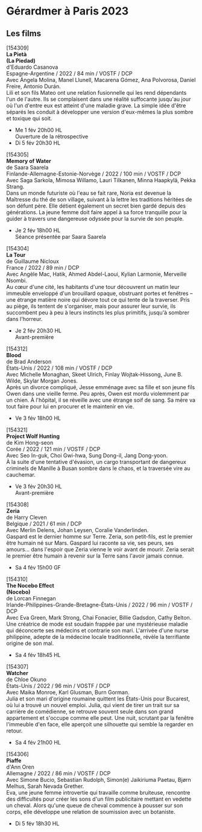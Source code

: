 # Gérardmer à Paris 2023

## Les films

[154309]  
**La Pietà**  
**(La Piedad)**  
d'Eduardo Casanova  
Espagne-Argentine / 2022 / 84 min / VOSTF / DCP  
Avec Ángela Molina, Manel Llunell, Macarena Gómez, Ana Polvorosa, Daniel Freire, Antonio Durán.  
Lili et son fils Mateo ont une relation fusionnelle qui les rend dépendants l'un de l'autre. Ils se complaisent dans une réalité suffocante jusqu'au jour où l'un d'entre eux est atteint d'une maladie grave. La simple idée d'être séparés les conduit à développer une version d'eux-mêmes la plus sombre et toxique qui soit.

- Me 1 fév 20h00 HL  
Ouverture de la rétrospective  
- Di 5 fév 20h30 HL

[154305]  
**Memory of Water**  
de Saara Saarela  
Finlande-Allemagne-Estonie-Norvège / 2022 / 100 min / VOSTF / DCP  
Avec Saga Sarkola, Mimosa Willamo, Lauri Tilkanen, Minna Haapkylä, Pekka Strang.  
Dans un monde futuriste où l'eau se fait rare, Noria est devenue la Maîtresse du thé de son village, suivant à la lettre les traditions héritées de son défunt père. Elle détient également un secret bien gardé depuis des générations. La jeune femme doit faire appel à sa force tranquille pour la guider à travers une dangereuse odyssée pour la survie de son peuple.

- Je 2 fév 18h00 HL  
Séance présentée par Saara Saarela

[154304]  
**La Tour**  
de Guillaume Nicloux  
France / 2022 / 89 min / DCP  
Avec Angèle Mac, Hatik, Ahmed Abdel-Laoui, Kylian Larmonie, Merveille Nsombi.  
Au cœur d'une cité, les habitants d'une tour découvrent un matin leur immeuble enveloppé d'un brouillard opaque, obstruant portes et fenêtres – une étrange matière noire qui dévore tout ce qui tente de la traverser. Pris au piège, ils tentent de s'organiser, mais pour assurer leur survie, ils succombent peu à peu à leurs instincts les plus primitifs, jusqu'à sombrer dans l'horreur.

- Je 2 fév 20h30 HL  
Avant-première

[154312]  
**Blood**  
de Brad Anderson  
États-Unis / 2022 / 108 min / VOSTF / DCP  
Avec Michelle Monaghan, Skeet Ulrich, Finlay Wojtak-Hissong, June B. Wilde, Skylar Morgan Jones.  
Après un divorce compliqué, Jesse emménage avec sa fille et son jeune fils Owen dans une vieille ferme. Peu après, Owen est mordu violemment par un chien. À l'hôpital, il se réveille avec une étrange soif de sang. Sa mère va tout faire pour lui en procurer et le maintenir en vie.

- Ve 3 fév 18h00 HL

[154321]  
**Project Wolf Hunting**  
de Kim Hong-seon  
Corée / 2022 / 121 min / VOSTF / DCP  
Avec Seo In-guk, Choi Gwi-hwa, Sung Dong-il, Jang Dong-yoon.  
À la suite d'une tentative d'évasion, un cargo transportant de dangereux criminels de Manille à Busan sombre dans le chaos, et la traversée vire au cauchemar.

- Ve 3 fév 20h30 HL  
Avant-première

[154308]  
**Zeria**  
de Harry Cleven  
Belgique / 2021 / 61 min / DCP  
Avec Merlin Delens, Johan Leysen, Coralie Vanderlinden.  
Gaspard est le dernier homme sur Terre. Zeria, son petit-fils, est le premier être humain né sur Mars. Gaspard lui raconte sa vie, ses peurs, ses amours... dans l'espoir que Zeria vienne le voir avant de mourir. Zeria serait le premier être humain à revenir sur la Terre sans l'avoir jamais connue.

- Sa 4 fév 15h00 GF

[154310]  
**The Nocebo Effect**  
**(Nocebo)**  
de Lorcan Finnegan  
Irlande-Philippines-Grande-Bretagne-États-Unis / 2022 / 96 min / VOSTF / DCP  
Avec Eva Green, Mark Strong, Chai Fonacier, Billie Gadsdon, Cathy Belton.  
Une créatrice de mode est soudain frappée par une mystérieuse maladie qui déconcerte ses médecins et contrarie son mari. L'arrivée d'une nurse philippine, adepte de la médecine locale traditionnelle, révèle la terrifiante origine de son mal.

- Sa 4 fév 18h45 HL

[154307]  
**Watcher**  
de Chloe Okuno  
États-Unis / 2022 / 96 min / VOSTF / DCP  
Avec Maika Monroe, Karl Glusman, Burn Gorman.  
Julia et son mari d'origine roumaine quittent les États-Unis pour Bucarest, où lui a trouvé un nouvel emploi. Julia, qui vient de tirer un trait sur sa carrière de comédienne, se retrouve souvent seule dans son grand appartement et s'occupe comme elle peut. Une nuit, scrutant par la fenêtre l'immeuble d'en face, elle aperçoit une silhouette qui semble la regarder en retour.

- Sa 4 fév 21h00 HL

[154306]  
**Piaffe**  
d'Ann Oren  
Allemagne / 2022 / 86 min / VOSTF / DCP  
Avec Simone Bucio, Sebastian Rudolph, Simon(e) Jaikiriuma Paetau, Bjørn Melhus, Sarah Nevada Grether.  
Eva, une jeune femme introvertie qui travaille comme bruiteuse, rencontre des difficultés pour créer les sons d'un film publicitaire mettant en vedette un cheval. Alors qu'une queue de cheval commence à pousser sur son corps, elle développe une relation de soumission avec un botaniste.

- Di 5 fév 18h30 HL

